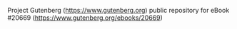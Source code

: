 Project Gutenberg (https://www.gutenberg.org) public repository for eBook #20669 (https://www.gutenberg.org/ebooks/20669)
